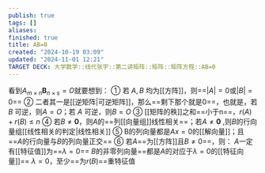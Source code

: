```yaml
---
publish: true
tags: []
aliases: 
finished: true
title: AB=0
created: "2024-10-19 03:09"
updated: "2024-11-01 12:21"
TARGET DECK: 大学数学::线代张宇::第二讲矩阵::矩阵::矩阵方程::AB=0
---
```


看到$A_{m\times n}\boldsymbol{B}_{n\times s}=O$就要想到：
① 若 $A,B$ 均为[[方阵]]，则==$|A|=0$或$|B|=0$==
② 二者其一是[[逆矩阵|可逆矩阵]]，那么==剩下那个就是$0$==，也就是，若 $B$ 可逆，则$A=O$；若 $A$ 可逆，则$B=O$
③ [[矩阵的秩]]之和==小于n==，$r( A) + r( B) \leqslant n$
④ 若$B\neq\mathbf{0}$，则$A$的==列[[向量组]]线性相关==；若$A\neq\mathbf{0}$ ,则$B$的行向量组[[线性相关的判定|线性相关]]
⑤ B的列向量都是$Ax=0$的[[解向量]]；且==$A$的行向量与$B$的列向量正交==
⑥ 若$A$==为[[方阵]]且$B\neq0$==，则：
$A$一定有[[特征值]]为==$\lambda=0$==
$B$的非零列向量==都是$A$的对应于$\lambda=0$的[[特征向量]]==
$\lambda = 0$，至少==为$r(B)$==重特征值

